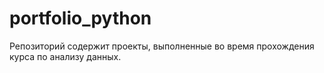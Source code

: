# portfolio_python
Репозиторий содержит проекты, выполненные во время прохождения курса по анализу данных.
